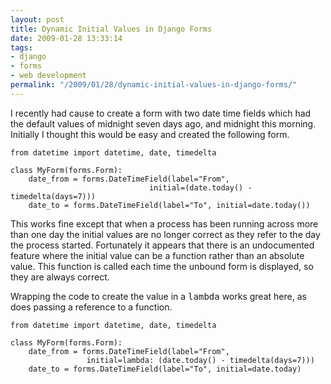 ```yaml
---
layout: post
title: Dynamic Initial Values in Django Forms
date: 2009-01-28 13:33:14
tags:
- django
- forms
- web development
permalink: "/2009/01/28/dynamic-initial-values-in-django-forms/"
---
```

I recently had cause to create a form with two date time fields which had the default values of midnight seven days ago, and midnight this morning. Initially I thought this would be easy and created the following form.

    from datetime import datetime, date, timedelta
    
    class MyForm(forms.Form):
        date_from = forms.DateTimeField(label="From",
                                   initial=(date.today() - timedelta(days=7)))
        date_to = forms.DateTimeField(label="To", initial=date.today())

This works fine except that when a process has been running across more than one day the initial values are no longer correct as they refer to the day the process started. Fortunately it appears that there is an undocumented feature where the initial value can be a function rather than an absolute value. This function is called each time the unbound form is displayed, so they are always correct.

Wrapping the code to create the value in a <tt>lambda</tt> works great here, as does passing a reference to a function.

    from datetime import datetime, date, timedelta

    class MyForm(forms.Form):
        date_from = forms.DateTimeField(label="From",
                     initial=lambda: (date.today() - timedelta(days=7)))
        date_to = forms.DateTimeField(label="To", initial=date.today)
